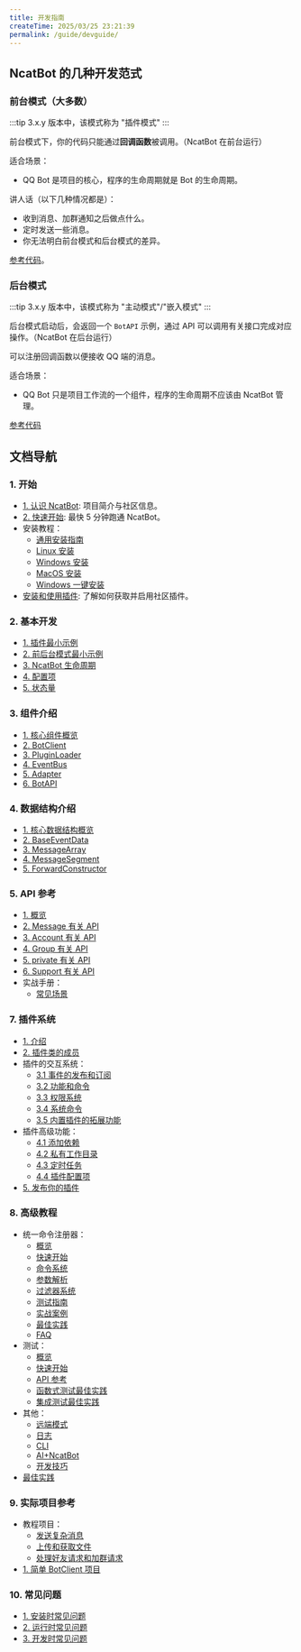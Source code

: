 ```yaml
---
title: 开发指南
createTime: 2025/03/25 23:21:39
permalink: /guide/devguide/
---
```



## NcatBot 的几种开发范式

### 前台模式（大多数）

:::tip
3.x.y 版本中，该模式称为 "插件模式"
:::

前台模式下，你的代码只能通过**回调函数**被调用。（NcatBot 在前台运行）

适合场景：
- QQ Bot 是项目的核心，程序的生命周期就是 Bot 的生命周期。

讲人话（以下几种情况都是）：
- 收到消息、加群通知之后做点什么。
- 定时发送一些消息。
- 你无法明白前台模式和后台模式的差异。

[参考代码](./3.%20安装教程/2.%20Linux%20安装.md#执行代码)。

### 后台模式

:::tip
3.x.y 版本中，该模式称为 "主动模式"/"嵌入模式"
:::

后台模式启动后，会返回一个 `BotAPI` 示例，通过 API 可以调用有关接口完成对应操作。（NcatBot 在后台运行）

可以注册回调函数以便接收 QQ 端的消息。

适合场景：
- QQ Bot 只是项目工作流的一个组件，程序的生命周期不应该由 NcatBot 管理。

[参考代码](./3.%20安装教程/1%20通用安装指南.md#hello-ncatbot)


## 文档导航

### 1. 开始

- [1. 认识 NcatBot](./1.%20认识%20NcatBot.md): 项目简介与社区信息。
- [2. 快速开始](./2.%20快速开始.md): 最快 5 分钟跑通 NcatBot。
- 安装教程：
  - [通用安装指南](./3.%20安装教程/1%20通用安装指南.md)
  - [Linux 安装](./3.%20安装教程/2.%20Linux%20安装.md)
  - [Windows 安装](./3.%20安装教程/3.%20Windows%20安装.md)
  - [MacOS 安装](./3.%20安装教程/4.%20MacOS%20安装.md)
  - [Windows 一键安装](./3.%20安装教程/5.%20Windows%20一键安装.md)
- [安装和使用插件](./4.%20安装和使用插件.md): 了解如何获取并启用社区插件。

### 2. 基本开发

- [1. 插件最小示例](../2.%20基本开发/1.%20插件最小示例.md)
- [2. 前后台模式最小示例](../2.%20基本开发/2.%20前后台模式最小示例.md)
- [3. NcatBot 生命周期](../2.%20基本开发/3.%20NcatBot%20生命周期.md)
- [4. 配置项](../2.%20基本开发/4.%20配置项.md)
- [5. 状态量](../2.%20基本开发/5.%20状态量.md)

### 3. 组件介绍

- [1. 核心组件概览](../3.%20组件介绍/1.%20核心组件概览.md)
- [2. BotClient](../3.%20组件介绍/2.%20BotClient.md)
- [3. PluginLoader](../3.%20组件介绍/3.%20PluginLoader.md)
- [4. EventBus](../3.%20组件介绍/4.%20EventBus.md)
- [5. Adapter](../3.%20组件介绍/5.%20Adapter.md)
- [6. BotAPI](../3.%20组件介绍/6.%20BotAPI.md)

### 4. 数据结构介绍

- [1. 核心数据结构概览](../4.%20数据结构介绍/1.%20核心数据结构概览.md)
- [2. BaseEventData](../4.%20数据结构介绍/2.%20BaseEventData.md)
- [3. MessageArray](../4.%20数据结构介绍/3.%20MessageArray.md)
- [4. MessageSegment](../4.%20数据结构介绍/4.%20MessageSegment.md)
- [5. ForwardConstructor](../4.%20数据结构介绍/5.%20ForwardConstructor.md)

### 5. API 参考

- [1. 概览](../5.%20API%20参考/1.%20概览.md)
- [2. Message 有关 API](../5.%20API%20参考/2.%20Message%20有关%20API.md)
- [3. Account 有关 API](../5.%20API%20参考/3.%20Account%20有关%20API.md)
- [4. Group 有关 API](../5.%20API%20参考/4.%20Group%20有关%20API.md)
- [5. private 有关 API](../5.%20API%20参考/5.%20private%20有关%20API.md)
- [6. Support 有关 API](../5.%20API%20参考/6.%20Support%20有关%20API.md)
- 实战手册：
  - [常见场景](../5.%20API%20参考/7.%20实战手册/1.%20常见场景.md)

### 7. 插件系统

- [1. 介绍](../7.%20插件系统/1.%20介绍.md)
- [2. 插件类的成员](../7.%20插件系统/2.%20插件类的成员.md)
- 插件的交互系统：
  - [3.1 事件的发布和订阅](../7.%20插件系统/3.%20插件的交互系统/3.1%20事件的发布和订阅.md)
  - [3.2 功能和命令](../7.%20插件系统/3.%20插件的交互系统/3.2%20功能和命令.md)
  - [3.3 权限系统](../7.%20插件系统/3.%20插件的交互系统/3.3%20权限系统.md)
  - [3.4 系统命令](../7.%20插件系统/3.%20插件的交互系统/3.4%20系统命令.md)
  - [3.5 内置插件的拓展功能](../7.%20插件系统/3.%20插件的交互系统/3.5%20内置插件的拓展功能.md)
- 插件高级功能：
  - [4.1 添加依赖](../7.%20插件系统/4.%20插件高级功能/4.1.%20添加依赖.md)
  - [4.2 私有工作目录](../7.%20插件系统/4.%20插件高级功能/4.2%20私有工作目录.md)
  - [4.3 定时任务](../7.%20插件系统/4.%20插件高级功能/4.3%20定时任务.md)
  - [4.4 插件配置项](../7.%20插件系统/4.%20插件高级功能/4.4%20插件配置项.md)
- [5. 发布你的插件](../7.%20插件系统/5.%20发布你的插件.md)

### 8. 高级教程

- 统一命令注册器：
  - [概览](../8.%20高级教程/1.%20统一命令注册器/1.%20概览.md)
  - [快速开始](../8.%20高级教程/1.%20统一命令注册器/2.%20快速开始.md)
  - [命令系统](../8.%20高级教程/1.%20统一命令注册器/3.%20命令系统.md)
  - [参数解析](../8.%20高级教程/1.%20统一命令注册器/4.%20参数解析.md)
  - [过滤器系统](../8.%20高级教程/1.%20统一命令注册器/5.%20过滤器系统.md)
  - [测试指南](../8.%20高级教程/1.%20统一命令注册器/6.%20测试指南.md)
  - [实战案例](../8.%20高级教程/1.%20统一命令注册器/7.%20实战案例.md)
  - [最佳实践](../8.%20高级教程/1.%20统一命令注册器/8.%20最佳实践.md)
  - [FAQ](../8.%20高级教程/1.%20统一命令注册器/9.%20FAQ.md)
- 测试：
  - [概览](../8.%20高级教程/2.%20测试/1.%20概览.md)
  - [快速开始](../8.%20高级教程/2.%20测试/2.%20快速开始.md)
  - [API 参考](../8.%20高级教程/2.%20测试/3.%20API%20参考.md)
  - [函数式测试最佳实践](../8.%20高级教程/2.%20测试/4.%20函数式测试最佳实践.md)
  - [集成测试最佳实践](../8.%20高级教程/2.%20测试/5.%20集成测试最佳实践.md)
- 其他：
  - [远端模式](../8.%20高级教程/3.%20其他/1.%20远端模式.md)
  - [日志](../8.%20高级教程/3.%20其他/2.%20日志.md)
  - [CLI](../8.%20高级教程/3.%20其他/3.%20CLI.md)
  - [AI+NcatBot](../8.%20高级教程/3.%20其他/4.%20AI+NcatBot.md)
  - [开发技巧](../8.%20高级教程/3.%20其他/5.%20开发技巧.md)
- [最佳实践](../8.%20高级教程/4.%20最佳实践.md)

### 9. 实际项目参考

- 教程项目：
  - [发送复杂消息](../9.%20实际项目参考/教程项目/1.%20发送复杂消息.md)
  - [上传和获取文件](../9.%20实际项目参考/教程项目/3.%20上传和获取文件.md)
  - [处理好友请求和加群请求](../9.%20实际项目参考/教程项目/4.%20处理好友请求和加群请求.md)
- [1. 简单 BotClient 项目](../9.%20实际项目参考/1.%20简单%20BotClient%20项目.md)

### 10. 常见问题

- [1. 安装时常见问题](../10.%20常见问题/1.%20安装时常见问题.md)
- [2. 运行时常见问题](../10.%20常见问题/2.%20运行时常见问题.md)
- [3. 开发时常见问题](../10.%20常见问题/3.%20开发时常见问题.md)

